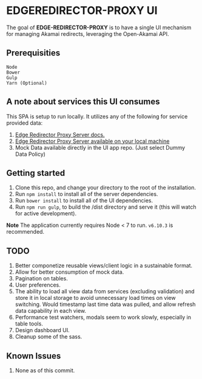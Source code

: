 # EDGEREDIRECTOR-PROXY UI

The goal of **EDGE-REDIRECTOR-PROXY** is to have a single UI mechanism for
managing Akamai redirects, leveraging the Open-Akamai API.

## Prerequisities

```
Node
Bower
Gulp
Yarn (Optional)
```

## A note about services this UI consumes

This SPA is setup to run locally. It utilizes any of the following for service
provided data:

1. [Edge Redirector Proxy Server docs.](http://api-mydeployedserver.com/docs)
2. [Edge Redirector Proxy Server available on your local machine](https://github.com/akamai-contrib/edge-redirector-proxy-server)
3. Mock Data available directly in the UI app repo. (Just select Dummy Data
   Policy)

## Getting started

1. Clone this repo, and change your directory to the root of the installation.
2. Run `npm install` to install all of the server dependencies.
3. Run `bower install` to install all of the UI dependencies.
4. Run `npm run gulp`, to build the /dist directory and serve it (this will
   watch for active development).

**Note** The application currently requires Node < 7 to run. `v6.10.3` is
recommended.

## TODO

1. Better componetize reusable views/client logic in a sustainable format.
2. Allow for better consumption of mock data.
3. Pagination on tables.
4. User preferences.
5. The ability to load all view data from services (excluding validation) and
   store it in local storage to avoid unnecessary load times on view switching.
   Would timestamp last time data was pulled, and allow refresh data capability
   in each view.
6. Performance test watchers, modals seem to work slowly, especially in table
   tools.
7. Design dashboard UI.
8. Cleanup some of the sass.

## Known Issues

1. None as of this commit.
